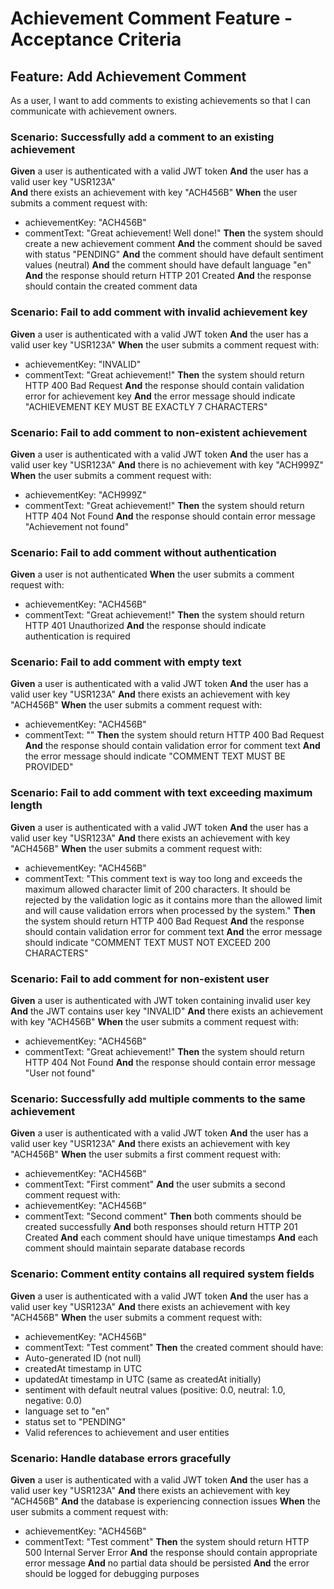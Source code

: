 # Achievement Comment Feature - Acceptance Criteria

## Feature: Add Achievement Comment
As a user, I want to add comments to existing achievements so that I can communicate with achievement owners.

### Scenario: Successfully add a comment to an existing achievement
**Given** a user is authenticated with a valid JWT token
**And** the user has a valid user key "USR123A"  
**And** there exists an achievement with key "ACH456B"
**When** the user submits a comment request with:
  - achievementKey: "ACH456B"
  - commentText: "Great achievement! Well done!"
**Then** the system should create a new achievement comment
**And** the comment should be saved with status "PENDING"
**And** the comment should have default sentiment values (neutral)
**And** the comment should have default language "en"
**And** the response should return HTTP 201 Created
**And** the response should contain the created comment data

### Scenario: Fail to add comment with invalid achievement key
**Given** a user is authenticated with a valid JWT token
**And** the user has a valid user key "USR123A"
**When** the user submits a comment request with:
  - achievementKey: "INVALID"
  - commentText: "Great achievement!"
**Then** the system should return HTTP 400 Bad Request
**And** the response should contain validation error for achievement key
**And** the error message should indicate "ACHIEVEMENT KEY MUST BE EXACTLY 7 CHARACTERS"

### Scenario: Fail to add comment to non-existent achievement
**Given** a user is authenticated with a valid JWT token
**And** the user has a valid user key "USR123A"
**And** there is no achievement with key "ACH999Z"
**When** the user submits a comment request with:
  - achievementKey: "ACH999Z"
  - commentText: "Great achievement!"
**Then** the system should return HTTP 404 Not Found
**And** the response should contain error message "Achievement not found"

### Scenario: Fail to add comment without authentication
**Given** a user is not authenticated
**When** the user submits a comment request with:
  - achievementKey: "ACH456B"
  - commentText: "Great achievement!"
**Then** the system should return HTTP 401 Unauthorized
**And** the response should indicate authentication is required

### Scenario: Fail to add comment with empty text
**Given** a user is authenticated with a valid JWT token
**And** the user has a valid user key "USR123A"
**And** there exists an achievement with key "ACH456B"
**When** the user submits a comment request with:
  - achievementKey: "ACH456B"
  - commentText: ""
**Then** the system should return HTTP 400 Bad Request
**And** the response should contain validation error for comment text
**And** the error message should indicate "COMMENT TEXT MUST BE PROVIDED"

### Scenario: Fail to add comment with text exceeding maximum length
**Given** a user is authenticated with a valid JWT token
**And** the user has a valid user key "USR123A"
**And** there exists an achievement with key "ACH456B"
**When** the user submits a comment request with:
  - achievementKey: "ACH456B"
  - commentText: "This comment text is way too long and exceeds the maximum allowed character limit of 200 characters. It should be rejected by the validation logic as it contains more than the allowed limit and will cause validation errors when processed by the system."
**Then** the system should return HTTP 400 Bad Request
**And** the response should contain validation error for comment text
**And** the error message should indicate "COMMENT TEXT MUST NOT EXCEED 200 CHARACTERS"

### Scenario: Fail to add comment for non-existent user
**Given** a user is authenticated with JWT token containing invalid user key
**And** the JWT contains user key "INVALID"
**And** there exists an achievement with key "ACH456B"
**When** the user submits a comment request with:
  - achievementKey: "ACH456B"
  - commentText: "Great achievement!"
**Then** the system should return HTTP 404 Not Found
**And** the response should contain error message "User not found"

### Scenario: Successfully add multiple comments to the same achievement
**Given** a user is authenticated with a valid JWT token
**And** the user has a valid user key "USR123A"
**And** there exists an achievement with key "ACH456B"
**When** the user submits a first comment request with:
  - achievementKey: "ACH456B"
  - commentText: "First comment"
**And** the user submits a second comment request with:
  - achievementKey: "ACH456B"
  - commentText: "Second comment"
**Then** both comments should be created successfully
**And** both responses should return HTTP 201 Created
**And** each comment should have unique timestamps
**And** each comment should maintain separate database records

### Scenario: Comment entity contains all required system fields
**Given** a user is authenticated with a valid JWT token
**And** the user has a valid user key "USR123A"
**And** there exists an achievement with key "ACH456B"
**When** the user submits a comment request with:
  - achievementKey: "ACH456B"
  - commentText: "Test comment"
**Then** the created comment should have:
  - Auto-generated ID (not null)
  - createdAt timestamp in UTC
  - updatedAt timestamp in UTC (same as createdAt initially)
  - sentiment with default neutral values (positive: 0.0, neutral: 1.0, negative: 0.0)
  - language set to "en"
  - status set to "PENDING"
  - Valid references to achievement and user entities

### Scenario: Handle database errors gracefully
**Given** a user is authenticated with a valid JWT token
**And** the user has a valid user key "USR123A"
**And** there exists an achievement with key "ACH456B"
**And** the database is experiencing connection issues
**When** the user submits a comment request with:
  - achievementKey: "ACH456B"
  - commentText: "Test comment"
**Then** the system should return HTTP 500 Internal Server Error
**And** the response should contain appropriate error message
**And** no partial data should be persisted
**And** the error should be logged for debugging purposes
